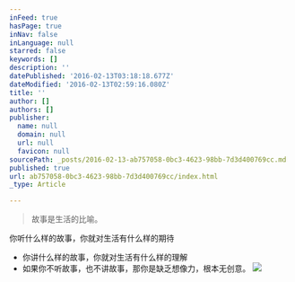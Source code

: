 ```yaml
---
inFeed: true
hasPage: true
inNav: false
inLanguage: null
starred: false
keywords: []
description: ''
datePublished: '2016-02-13T03:18:18.677Z'
dateModified: '2016-02-13T02:59:16.080Z'
title: ''
author: []
authors: []
publisher:
  name: null
  domain: null
  url: null
  favicon: null
sourcePath: _posts/2016-02-13-ab757058-0bc3-4623-98bb-7d3d400769cc.md
published: true
url: ab757058-0bc3-4623-98bb-7d3d400769cc/index.html
_type: Article

---
```

> 故事是生活的比喻。

你听什么样的故事，你就对生活有什么样的期待
- 你讲什么样的故事，你就对生活有什么样的理解
- 如果你不听故事，也不讲故事，那你是缺乏想像力，根本无创意。
![](https://the-grid-user-content.s3-us-west-2.amazonaws.com/b1bc9569-98ed-43e0-86f6-491692c27390.jpg)